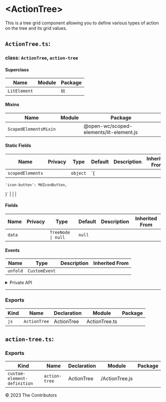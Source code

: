 # \<ActionTree>

This is a tree grid component allowing you to define various types of action on the tree and its grid values.



## `ActionTree.ts`:

### class: `ActionTree`, `action-tree`

#### Superclass

| Name         | Module | Package |
| ------------ | ------ | ------- |
| `LitElement` |        | lit     |

#### Mixins

| Name                  | Module | Package                                 |
| --------------------- | ------ | --------------------------------------- |
| `ScopedElementsMixin` |        | @open-wc/scoped-elements/lit-element.js |

#### Static Fields

| Name             | Privacy | Type     | Default                                  | Description | Inherited From |
| ---------------- | ------- | -------- | ---------------------------------------- | ----------- | -------------- |
| `scopedElements` |         | `object` | `{
    'icon-button': MdIconButton,
  }` |             |                |

#### Fields

| Name   | Privacy | Type               | Default | Description | Inherited From |
| ------ | ------- | ------------------ | ------- | ----------- | -------------- |
| `data` |         | `TreeNode \| null` | `null`  |             |                |

#### Events

| Name     | Type          | Description | Inherited From |
| -------- | ------------- | ----------- | -------------- |
| `unfold` | `CustomEvent` |             |                |

<details><summary>Private API</summary>

#### Fields

| Name          | Privacy | Type          | Default     | Description | Inherited From |
| ------------- | ------- | ------------- | ----------- | ----------- | -------------- |
| `folded`      | private | `Set<string>` | `new Set()` |             |                |
| `maxLeafCols` | private | `number`      | `0`         |             |                |

#### Methods

| Name                | Privacy | Description | Parameters                                                                | Return                      | Inherited From |
| ------------------- | ------- | ----------- | ------------------------------------------------------------------------- | --------------------------- | -------------- |
| `pathKey`           | private |             | `path: (string \| number)[]`                                              |                             |                |
| `toggleFold`        | private |             | `path: (string \| number)[], node: TreeNode`                              |                             |                |
| `renderLeadingIcon` | private |             | `node: TreeNode`                                                          | `TemplateResult`            |                |
| `renderRows`        | private |             | `node: TreeNode \| null, path: (string \| number)[], level, parentFolded` | `ReturnType<typeof html>[]` |                |

</details>

<hr/>

### Exports

| Kind | Name         | Declaration | Module        | Package |
| ---- | ------------ | ----------- | ------------- | ------- |
| `js` | `ActionTree` | ActionTree  | ActionTree.ts |         |

## `action-tree.ts`:

### Exports

| Kind                        | Name          | Declaration | Module         | Package |
| --------------------------- | ------------- | ----------- | -------------- | ------- |
| `custom-element-definition` | `action-tree` | ActionTree  | /ActionTree.js |         |


&copy; 2023 The Contributors
